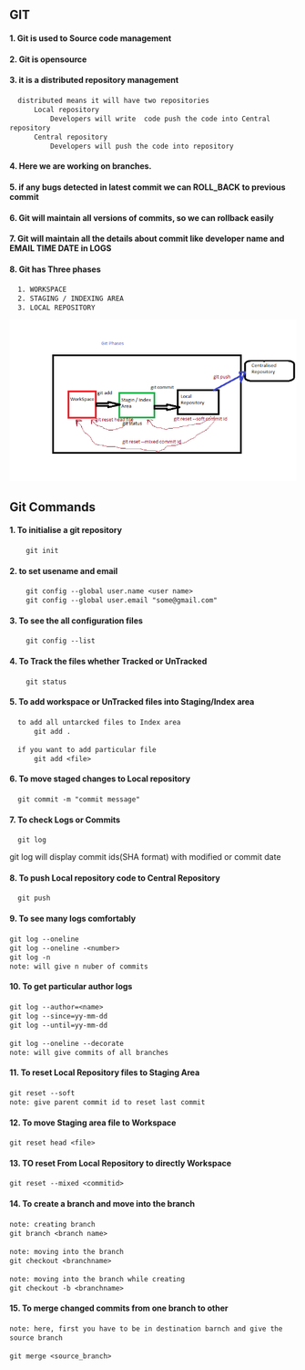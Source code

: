   ##              GIT

 #### 1. Git is used to Source code management
 #### 2. Git is opensource
 #### 3. it is a distributed repository management
      distributed means it will have two repositories
          Local repository
              Developers will write  code push the code into Central repository
          Central repository
              Developers will push the code into repository
 #### 4. Here we are working on branches.
 #### 5. if any bugs detected in latest commit we can ROLL_BACK to previous commit 
 #### 6. Git will maintain all versions of commits, so we can rollback easily
 #### 7. Git will maintain all the details about commit like developer name and EMAIL TIME DATE in LOGS
 #### 8. Git has Three phases
      1. WORKSPACE
      2. STAGING / INDEXING AREA
      3. LOCAL REPOSITORY
![preview](./images/git_phases.png)


##      Git Commands 
#### 1. To initialise a git repository
        git init

#### 2. to set usename and email
        git config --global user.name <user name>
        git config --global user.email "some@gmail.com"

#### 3. To see the all configuration files 
        git config --list


#### 4. To Track the files whether Tracked or UnTracked
        git status


#### 5. To add workspace or UnTracked files into Staging/Index area
      to add all untarcked files to Index area
          git add .  

      if you want to add particular file
          git add <file>


#### 6. To move staged changes to  Local repository 

      git commit -m "commit message"

#### 7. To check Logs or Commits

      git log
  git log will display commit    ids(SHA format) with modified   or commit  date

#### 8. To push  Local repository  code to  Central Repository 

      git push 

#### 9. To see many logs comfortably
    
    git log --oneline
    git log --oneline -<number>
    git log -n
    note: will give n nuber of commits
    
#### 10. To get particular author logs

    git log --author=<name>
    git log --since=yy-mm-dd 
    git log --until=yy-mm-dd

    git log --oneline --decorate 
    note: will give commits of all branches

#### 11. To reset Local Repository files to Staging Area
    
    git reset --soft 
    note: give parent commit id to reset last commit

#### 12. To move Staging area file to Workspace
    
    git reset head <file>

#### 13. TO reset From Local Repository to directly Workspace

    git reset --mixed <commitid>

#### 14. To create a branch and move into the branch

    note: creating branch
    git branch <branch name>

    note: moving into the branch
    git checkout <branchname>

    note: moving into the branch while creating 
    git checkout -b <branchname>

#### 15. To merge changed commits from one branch to other

    note: here, first you have to be in destination barnch and give the source branch
    
    git merge <source_branch>
    